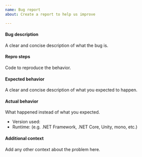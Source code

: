 ```yaml
---
name: Bug report
about: Create a report to help us improve

---
```


#### Bug description

A clear and concise description of what the bug is.

#### Repro steps

Code to reproduce the behavior.

#### Expected behavior

A clear and concise description of what you expected to happen.

#### Actual behavior

What happened instead of what you expected.

- Version used:
- Runtime: (e.g. .NET Framework, .NET Core, Unity, mono, etc.)

#### Additional context

Add any other context about the problem here.
